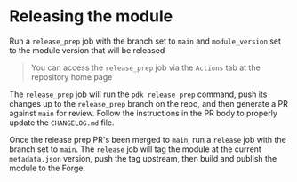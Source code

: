 # Releasing the module

Run a `release_prep` job with the branch set to `main` and `module_version` set to the module version that will be released

> You can access the `release_prep` job via the `Actions` tab at the repository home page

The `release_prep` job will run the `pdk release prep` command, push its changes up to the `release_prep` branch on the repo, and then generate a PR against `main` for review. Follow the instructions in the PR body to properly update the `CHANGELOG.md` file.

Once the release prep PR's been merged to `main`, run a `release` job with the branch set to `main`. The `release` job will tag the module at the current `metadata.json` version, push the tag upstream, then build and publish the module to the Forge.
